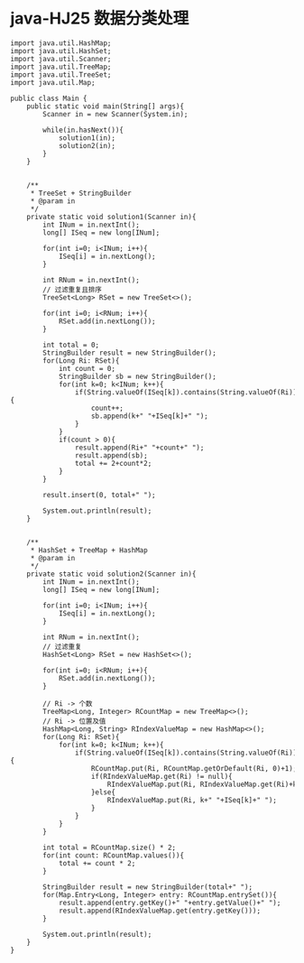 # java-HJ25 数据分类处理


    import java.util.HashMap;
    import java.util.HashSet;
    import java.util.Scanner;
    import java.util.TreeMap;
    import java.util.TreeSet;
    import java.util.Map;
    
    public class Main {
        public static void main(String[] args){
            Scanner in = new Scanner(System.in);
    
            while(in.hasNext()){
                solution1(in);
                solution2(in);
            }
        }
    
    
        /**
         * TreeSet + StringBuilder
         * @param in
         */
        private static void solution1(Scanner in){
            int INum = in.nextInt();
            long[] ISeq = new long[INum];
    
            for(int i=0; i<INum; i++){
                ISeq[i] = in.nextLong();
            }
    
            int RNum = in.nextInt();
            // 过滤重复且排序
            TreeSet<Long> RSet = new TreeSet<>();
    
            for(int i=0; i<RNum; i++){
                RSet.add(in.nextLong());
            }
    
            int total = 0;
            StringBuilder result = new StringBuilder();
            for(Long Ri: RSet){
                int count = 0;
                StringBuilder sb = new StringBuilder();
                for(int k=0; k<INum; k++){
                    if(String.valueOf(ISeq[k]).contains(String.valueOf(Ri))){
                        count++;
                        sb.append(k+" "+ISeq[k]+" ");
                    }
                }
                if(count > 0){
                    result.append(Ri+" "+count+" ");
                    result.append(sb);
                    total += 2+count*2;
                }
            }
    
            result.insert(0, total+" ");
    
            System.out.println(result);
        }
    
    
        /**
         * HashSet + TreeMap + HashMap
         * @param in
         */
        private static void solution2(Scanner in){
            int INum = in.nextInt();
            long[] ISeq = new long[INum];
    
            for(int i=0; i<INum; i++){
                ISeq[i] = in.nextLong();
            }
    
            int RNum = in.nextInt();
            // 过滤重复
            HashSet<Long> RSet = new HashSet<>();
    
            for(int i=0; i<RNum; i++){
                RSet.add(in.nextLong());
            }
    
            // Ri -> 个数
            TreeMap<Long, Integer> RCountMap = new TreeMap<>();
            // Ri -> 位置及值
            HashMap<Long, String> RIndexValueMap = new HashMap<>();
            for(Long Ri: RSet){
                for(int k=0; k<INum; k++){
                    if(String.valueOf(ISeq[k]).contains(String.valueOf(Ri))){
                        RCountMap.put(Ri, RCountMap.getOrDefault(Ri, 0)+1);
                        if(RIndexValueMap.get(Ri) != null){
                            RIndexValueMap.put(Ri, RIndexValueMap.get(Ri)+k+" "+ISeq[k]+" ");
                        }else{
                            RIndexValueMap.put(Ri, k+" "+ISeq[k]+" ");
                        }
                    }
                }
            }
    
            int total = RCountMap.size() * 2;
            for(int count: RCountMap.values()){
                total += count * 2;
            }
    
            StringBuilder result = new StringBuilder(total+" ");
            for(Map.Entry<Long, Integer> entry: RCountMap.entrySet()){
                result.append(entry.getKey()+" "+entry.getValue()+" ");
                result.append(RIndexValueMap.get(entry.getKey()));
            }
    
            System.out.println(result);
        }
    }

  

